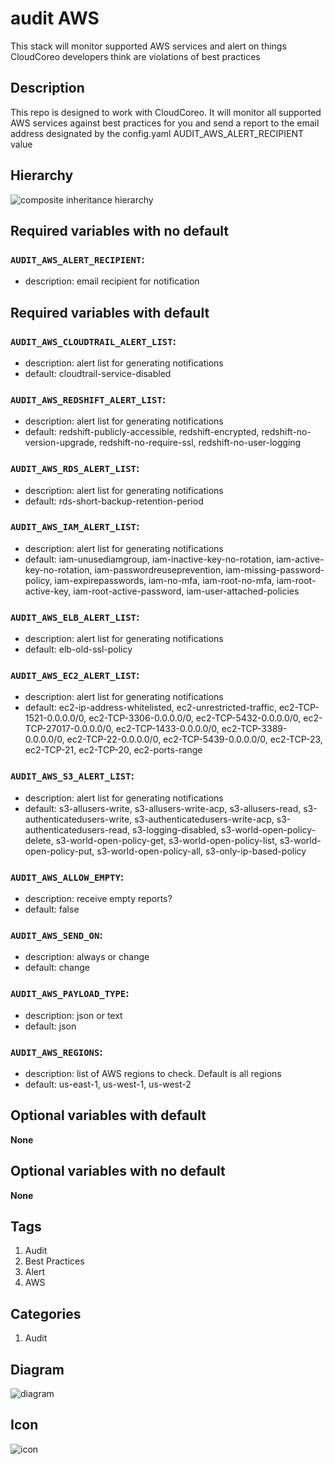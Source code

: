audit AWS
============================
This stack will monitor supported AWS services and alert on things CloudCoreo developers think are violations of best practices


## Description
This repo is designed to work with CloudCoreo. It will monitor all supported AWS services against best practices for you and send a report to the email address designated by the config.yaml AUDIT&#95;AWS&#95;ALERT&#95;RECIPIENT value


## Hierarchy
![composite inheritance hierarchy](https://raw.githubusercontent.com/CloudCoreo/audit-aws/master/images/hierarchy.png "composite inheritance hierarchy")



## Required variables with no default

### `AUDIT_AWS_ALERT_RECIPIENT`:
  * description: email recipient for notification


## Required variables with default

### `AUDIT_AWS_CLOUDTRAIL_ALERT_LIST`:
  * description: alert list for generating notifications
  * default: cloudtrail-service-disabled

### `AUDIT_AWS_REDSHIFT_ALERT_LIST`:
  * description: alert list for generating notifications
  * default: redshift-publicly-accessible, redshift-encrypted, redshift-no-version-upgrade, redshift-no-require-ssl, redshift-no-user-logging

### `AUDIT_AWS_RDS_ALERT_LIST`:
  * description: alert list for generating notifications
  * default: rds-short-backup-retention-period

### `AUDIT_AWS_IAM_ALERT_LIST`:
  * description: alert list for generating notifications
  * default: iam-unusediamgroup, iam-inactive-key-no-rotation, iam-active-key-no-rotation, iam-passwordreuseprevention, iam-missing-password-policy, iam-expirepasswords, iam-no-mfa, iam-root-no-mfa, iam-root-active-key, iam-root-active-password, iam-user-attached-policies

### `AUDIT_AWS_ELB_ALERT_LIST`:
  * description: alert list for generating notifications
  * default: elb-old-ssl-policy

### `AUDIT_AWS_EC2_ALERT_LIST`:
  * description: alert list for generating notifications
  * default: ec2-ip-address-whitelisted, ec2-unrestricted-traffic, ec2-TCP-1521-0.0.0.0/0, ec2-TCP-3306-0.0.0.0/0, ec2-TCP-5432-0.0.0.0/0, ec2-TCP-27017-0.0.0.0/0, ec2-TCP-1433-0.0.0.0/0, ec2-TCP-3389-0.0.0.0/0, ec2-TCP-22-0.0.0.0/0, ec2-TCP-5439-0.0.0.0/0, ec2-TCP-23, ec2-TCP-21, ec2-TCP-20, ec2-ports-range

### `AUDIT_AWS_S3_ALERT_LIST`:
  * description: alert list for generating notifications
  * default: s3-allusers-write, s3-allusers-write-acp, s3-allusers-read, s3-authenticatedusers-write, s3-authenticatedusers-write-acp, s3-authenticatedusers-read, s3-logging-disabled, s3-world-open-policy-delete, s3-world-open-policy-get, s3-world-open-policy-list, s3-world-open-policy-put, s3-world-open-policy-all, s3-only-ip-based-policy

### `AUDIT_AWS_ALLOW_EMPTY`:
  * description: receive empty reports?
  * default: false

### `AUDIT_AWS_SEND_ON`:
  * description: always or change
  * default: change

### `AUDIT_AWS_PAYLOAD_TYPE`:
  * description: json or text
  * default: json

### `AUDIT_AWS_REGIONS`:
  * description: list of AWS regions to check. Default is all regions
  * default: us-east-1, us-west-1, us-west-2


## Optional variables with default

**None**


## Optional variables with no default

**None**

## Tags
1. Audit
1. Best Practices
1. Alert
1. AWS


## Categories
1. Audit


## Diagram
![diagram](https://raw.githubusercontent.com/CloudCoreo/audit-aws/master/images/diagram.png "diagram")


## Icon
![icon](https://raw.githubusercontent.com/CloudCoreo/audit-aws/master/images/icon.png "icon")

